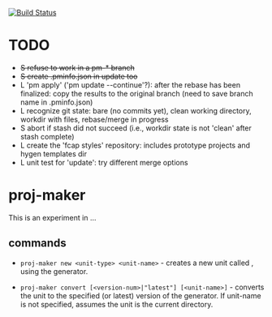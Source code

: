 [![Build Status](https://travis-ci.org/ronp001/proj-maker.svg?branch=master)](https://travis-ci.org/ronp001/proj-maker)

# TODO
* ~~S refuse to work in a pm-* branch~~
* ~~S create .pminfo.json in update too~~
* L 'pm apply' ('pm update --continue'?): after the rebase has been finalized: copy the results to the original branch (need to save branch name in .pminfo.json)
* L recognize git state:  bare (no commits yet), clean working directory, workdir with files, rebase/merge in progress
* S abort if stash did not succeed (i.e., workdir state is not 'clean' after stash complete)
* L create the 'fcap styles' repository:  includes prototype projects and hygen templates dir
* L unit test for 'update':  try different merge options

# proj-maker

This is an experiment in ...


## commands

* `proj-maker new <unit-type> <unit-name>` - creates a new unit called <unit-name>, 
using the <unit-type> generator.  

* `proj-maker convert [<version-num>|"latest"] [<unit-name>]` - converts the unit to the specified (or latest) version of the generator. If unit-name is not specified, assumes the unit is the current directory.
